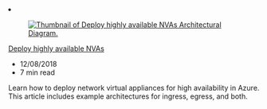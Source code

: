 <!-- This file is automatically generated by build/architectures/build_index.py. Any updates will be lost. -->

<!-- markdownlint-disable MD033 -->

<li class="grid-item item-column" data-categories="Networking Management and Governance ">
<article class="card">
    <div class="card-header has-margin-bottom-none" aria-hidden="true">
        <figure class="image diagram has-height-175 has-overflow-hidden level">
            <a href="/azure/architecture/reference-architectures/dmz/nva-ha"><img src="/azure/architecture/browse/thumbs/nva-ha.png" class="diagram" alt="Thumbnail of Deploy highly available NVAs Architectural Diagram." data-linktype="relative-path"></a>
        </figure>
    </div>
    <div class="card-content">
        <a class="card-content-title has-margin-top-none" href="/azure/architecture/reference-architectures/dmz/nva-ha">
            <p>Deploy highly available NVAs</p>
        </a>
        <ul class="card-content-metadata">
            <li>12/08/2018</li>
            <li>7 min read</li>
        </ul>
        <p class="card-content-description">Learn how to deploy network virtual appliances for high availability in Azure. This article includes example architectures for ingress, egress, and both.</p>
        <div class="bottom-to-top-fade is-hidden-mobile"></div>
    </div>
</article>
</li>
